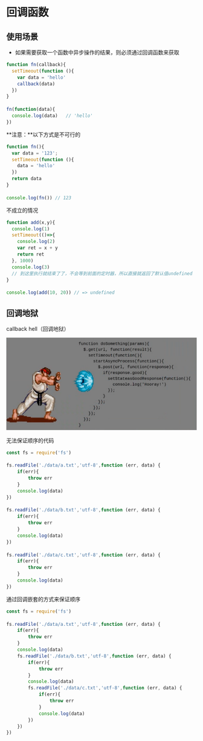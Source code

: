 # 回调函数

## 使用场景

- 如果需要获取一个函数中异步操作的结果，则必须通过回调函数来获取

```js
function fn(callback){
  setTimeout(function (){
    var data = 'hello'
    callback(data)
  })
}

fn(function(data){
  console.log(data)   // 'hello'
})
```

**注意：**以下方式是不可行的

```js
function fn(){
  var data = '123';
  setTimeout(function (){
    data = 'hello'
  })
  return data
}

console.log(fn()) // 123
```

不成立的情况

```js
function add(x,y){
  console.log(1)
  setTimeout(()=>{
    console.log(2)
    var ret = x + y
    return ret
  }, 1000)
  console.log(3)
  // 到这里执行就结束了了，不会等到前面的定时器，所以直接就返回了默认值undefined
}

console.log(add(10, 20)) // => undefined
```

## 回调地狱

callback hell（回调地狱）

![1556867463387](.\assets\1556867463387.png)

无法保证顺序的代码

```js
const fs = require('fs')

fs.readFile('./data/a.txt','utf-8',function (err, data) {
	if(err){
		throw err
	}
	console.log(data)
})

fs.readFile('./data/b.txt','utf-8',function (err, data) {
	if(err){
		throw err
	}
	console.log(data)
})

fs.readFile('./data/c.txt','utf-8',function (err, data) {
	if(err){
		throw err
	}
	console.log(data)
})
```

通过回调嵌套的方式来保证顺序

```js
const fs = require('fs')

fs.readFile('./data/a.txt','utf-8',function (err, data) {
	if(err){
		throw err
	}
	console.log(data)
	fs.readFile('./data/b.txt','utf-8',function (err, data) {
		if(err){
			throw err
		}
		console.log(data)
		fs.readFile('./data/c.txt','utf-8',function (err, data) {
			if(err){
				throw err
			}
			console.log(data)
		})
	})
})
```


